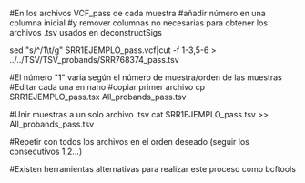#En los archivos VCF_pass de cada muestra
#añadir número en una columna inicial
#y remover columnas no necesarias para obtener los archivos .tsv usados en deconstructSigs

sed "s/^/1\t/g" SRR1EJEMPLO_pass.vcf|cut -f 1-3,5-6 > ../../TSV/TSV_probands/SRR768374_pass.tsv

#El número "1" varia según el número de muestra/orden de las muestras
#Editar cada una en nano 
#copiar primer archivo
cp SRR1EJEMPLO_pass.tsx All_probands_pass.tsv

#Unir muestras a un solo archivo .tsv 
cat SRR1EJEMPLO_pass.tsv >> All_probands_pass.tsv

#Repetir con todos los archivos en el orden deseado (seguir los consecutivos 1,2...)

#Existen herramientas alternativas para realizar este proceso como bcftools
